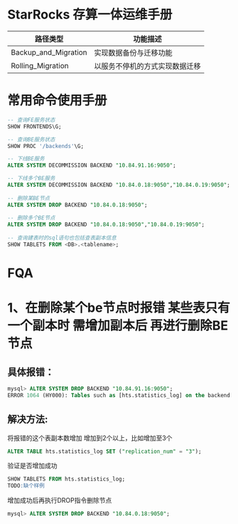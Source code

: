 # StarRocks 存算一体运维手册
| 路径类型                  | 功能描述             |
|-----------------------|------------------|
| Backup_and_Migration  | 实现数据备份与迁移功能      |
| Rolling_Migration     | 以服务不停机的方式实现数据迁移  |
# 常用命令使用手册
```sql
-- 查询FE服务状态
SHOW FRONTENDS\G;

-- 查询BE服务状态
SHOW PROC '/backends'\G;

-- 下线BE服务
ALTER SYSTEM DECOMMISSION BACKEND "10.84.91.16:9050";

-- 下线多个BE服务
ALTER SYSTEM DECOMMISSION BACKEND "10.84.0.18:9050","10.84.0.19:9050";
      
-- 删除某BE节点
ALTER SYSTEM DROP BACKEND "10.84.0.18:9050";
                  
-- 删除多个BE节点
ALTER SYSTEM DROP BACKEND "10.84.0.18:9050","10.84.0.19:9050";
                  
-- 查询建表时的sql语句也包括查表副本信息
SHOW TABLETS FROM <DB>.<tablename>;
```
# FQA
# 1、在删除某个be节点时报错 某些表只有一个副本时 需增加副本后 再进行删除BE节点
## 具体报错：

```sql
mysql> ALTER SYSTEM DROP BACKEND "10.84.91.16:9050";
ERROR 1064 (HY000): Tables such as [hts.statistics_log] on the backend[10.84.91.16:9050] have only one replica. To avoid data loss, please change the replication_num of [hts.statistics_log] to three. ALTER SYSTEM DROP BACKEND <backends> FORCE can be used to forcibly drop the backend.
```
## 解决方法:

将报错的这个表副本数增加 增加到2个以上，比如增加至3个
```sql
ALTER TABLE hts.statistics_log SET ("replication_num" = "3");
```
验证是否增加成功
```sql
SHOW TABLETS FROM hts.statistics_log;
TODO:缺个样例
```
增加成功后再执行DROP指令删除节点
```sql
mysql> ALTER SYSTEM DROP BACKEND "10.84.0.18:9050";
```

